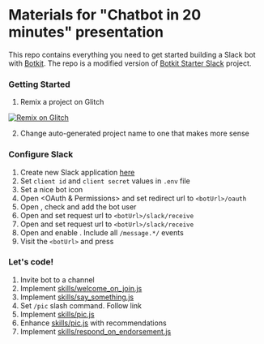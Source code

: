 # Materials for "Chatbot in 20 minutes" presentation

This repo contains everything you need to get started building a Slack bot with [Botkit](https://botkit.ai). The repo is a modified version of [Botkit Starter Slack](https://github.com/howdyai/botkit-starter-slack) project.

### Getting Started

1. Remix a project on Glitch

[![Remix on Glitch](https://cdn.glitch.com/2703baf2-b643-4da7-ab91-7ee2a2d00b5b%2Fremix-button.svg)](https://glitch.com/edit/#!/remix/eduardsi/chatbot-in-20-mins?clientId=&clientSecret=&port=3000)

2. Change auto-generated project name to one that makes more sense

### Configure Slack
1. Create new Slack application [here](https://api.slack.com/apps)
2. Set `client id` and `client secret` values in `.env` file
9. Set a nice bot icon
3. Open <OAuth & Permissions> and set redirect url to `<botUrl>/oauth`
4. Open <Bot users>, check <Always Show My Bot as Online> and add the bot user
5. Open <Interactive messages> and set request url to `<botUrl>/slack/receive`
6. Open <Event subscriptions> and set request url to `<botUrl>/slack/receive`
7. Open and enable <Bot User Events>. Include all `/message.*/` events
8. Visit the `<botUrl>` and press <Add to Slack>

### Let's code!
1. Invite bot to a channel
2. Implement [skills/welcome_on_join.js](https://gist.github.com/eduardsi/f2e31b34ad65bb97c949363a972824a5)
3. Implement [skills/say_something.js](https://gist.github.com/eduardsi/841c35dd500db053fa4cce9ab7db0d8b)
4. Set `/pic` slash command. Follow <reinstall> link
5. Implement [skills/pic.js](https://gist.github.com/eduardsi/645d6237503912dd190f06f31df1f4f5)
6. Enhance [skills/pic.js](https://gist.github.com/eduardsi/0f2ea5b0ed0ca49026c0175b5d4ba2fb) with recommendations
7. Implement [skills/respond_on_endorsement.js](https://gist.github.com/eduardsi/c9ec9fc9865709e5a458446b29143570)
